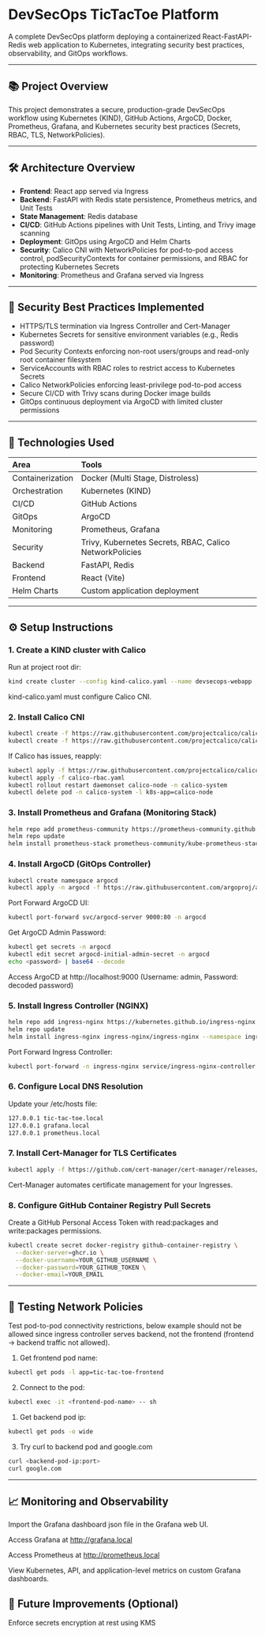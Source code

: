 # DevSecOps TicTacToe Platform

A complete DevSecOps platform deploying a containerized React-FastAPI-Redis web application to Kubernetes, integrating security best practices, observability, and GitOps workflows.


---

## 📚 Project Overview

This project demonstrates a secure, production-grade DevSecOps workflow using Kubernetes (KIND), GitHub Actions, ArgoCD, Docker, Prometheus, Grafana, and Kubernetes security best practices (Secrets, RBAC, TLS, NetworkPolicies).


---

## 🛠 Architecture Overview

- **Frontend**: React app served via Ingress
- **Backend**: FastAPI with Redis state persistence, Prometheus metrics, and Unit Tests
- **State Management**: Redis database
- **CI/CD**: GitHub Actions pipelines with Unit Tests, Linting, and Trivy image scanning
- **Deployment**: GitOps using ArgoCD and Helm Charts
- **Security**: Calico CNI with NetworkPolicies for pod-to-pod access control, podSecurityContexts for container permissions, and RBAC for protecting Kubernetes Secrets
- **Monitoring**: Prometheus and Grafana served via Ingress


---

## 🔐 Security Best Practices Implemented

- HTTPS/TLS termination via Ingress Controller and Cert-Manager
- Kubernetes Secrets for sensitive environment variables (e.g., Redis password)
- Pod Security Contexts enforcing non-root users/groups and read-only root container filesystem
- ServiceAccounts with RBAC roles to restrict access to Kubernetes Secrets
- Calico NetworkPolicies enforcing least-privilege pod-to-pod access
- Secure CI/CD with Trivy scans during Docker image builds
- GitOps continuous deployment via ArgoCD with limited cluster permissions


---

## 🧰 Technologies Used

| Area | Tools |
|:---|:---|
| Containerization | Docker (Multi Stage, Distroless) |
| Orchestration | Kubernetes (KIND) |
| CI/CD | GitHub Actions |
| GitOps | ArgoCD |
| Monitoring | Prometheus, Grafana |
| Security | Trivy, Kubernetes Secrets, RBAC, Calico NetworkPolicies |
| Backend | FastAPI, Redis |
| Frontend | React (Vite) |
| Helm Charts | Custom application deployment |


---

## ⚙️ Setup Instructions


### 1. Create a KIND cluster with Calico

Run at project root dir:

```bash
kind create cluster --config kind-calico.yaml --name devsecops-webapp
```

kind-calico.yaml must configure Calico CNI.


### 2. Install Calico CNI

```bash
kubectl create -f https://raw.githubusercontent.com/projectcalico/calico/v3.26.0/manifests/tigera-operator.yaml
kubectl create -f https://raw.githubusercontent.com/projectcalico/calico/v3.26.0/manifests/custom-resources.yaml
```

If Calico has issues, reapply:

```bash
kubectl apply -f https://raw.githubusercontent.com/projectcalico/calico/v3.26.1/manifests/calico.yaml
kubectl apply -f calico-rbac.yaml
kubectl rollout restart daemonset calico-node -n calico-system
kubectl delete pod -n calico-system -l k8s-app=calico-node
```


### 3. Install Prometheus and Grafana (Monitoring Stack)

```bash
helm repo add prometheus-community https://prometheus-community.github.io/helm-charts
helm repo update
helm install prometheus-stack prometheus-community/kube-prometheus-stack --namespace monitoring --create-namespace
```


### 4. Install ArgoCD (GitOps Controller)

```bash
kubectl create namespace argocd
kubectl apply -n argocd -f https://raw.githubusercontent.com/argoproj/argo-cd/stable/manifests/install.yaml
```

Port Forward ArgoCD UI:

```bash
kubectl port-forward svc/argocd-server 9000:80 -n argocd
```

Get ArgoCD Admin Password:

```bash
kubectl get secrets -n argocd
kubectl edit secret argocd-initial-admin-secret -n argocd
echo <password> | base64 --decode
```

Access ArgoCD at http://localhost:9000 (Username: admin, Password: decoded password)


### 5. Install Ingress Controller (NGINX)

```bash
helm repo add ingress-nginx https://kubernetes.github.io/ingress-nginx
helm repo update
helm install ingress-nginx ingress-nginx/ingress-nginx --namespace ingress-nginx --create-namespace
```

Port Forward Ingress Controller:

```bash
kubectl port-forward -n ingress-nginx service/ingress-nginx-controller 8080:80
```


### 6. Configure Local DNS Resolution

Update your /etc/hosts file:

```bash
127.0.0.1 tic-tac-toe.local
127.0.0.1 grafana.local
127.0.0.1 prometheus.local
```


### 7. Install Cert-Manager for TLS Certificates

```bash
kubectl apply -f https://github.com/cert-manager/cert-manager/releases/download/v1.17.2/cert-manager.yaml
```

Cert-Manager automates certificate management for your Ingresses.


### 8. Configure GitHub Container Registry Pull Secrets

Create a GitHub Personal Access Token with read:packages and write:packages permissions.

```bash
kubectl create secret docker-registry github-container-registry \
  --docker-server=ghcr.io \
  --docker-username=YOUR_GITHUB_USERNAME \
  --docker-password=YOUR_GITHUB_TOKEN \
  --docker-email=YOUR_EMAIL
```


---

## 🧪 Testing Network Policies

Test pod-to-pod connectivity restrictions, below example should not be allowed since ingress controller serves backend, not the frontend (frontend -> backend traffic not allowed).


1. Get frontend pod name:

```bash
kubectl get pods -l app=tic-tac-toe-frontend
```


2. Connect to the pod:

```bash
kubectl exec -it <frontend-pod-name> -- sh
```

1. Get backend pod ip:

```bash
kubectl get pods -o wide
```


3. Try curl to backend pod and google.com 

```bash
curl <backend-pod-ip:port>
curl google.com
```

---


## 📈 Monitoring and Observability

Import the Grafana dashboard json file in the Grafana web UI.

Access Grafana at http://grafana.local

Access Prometheus at http://prometheus.local

View Kubernetes, API, and application-level metrics on custom Grafana dashboards.


## 🚀 Future Improvements (Optional)

Enforce secrets encryption at rest using KMS

